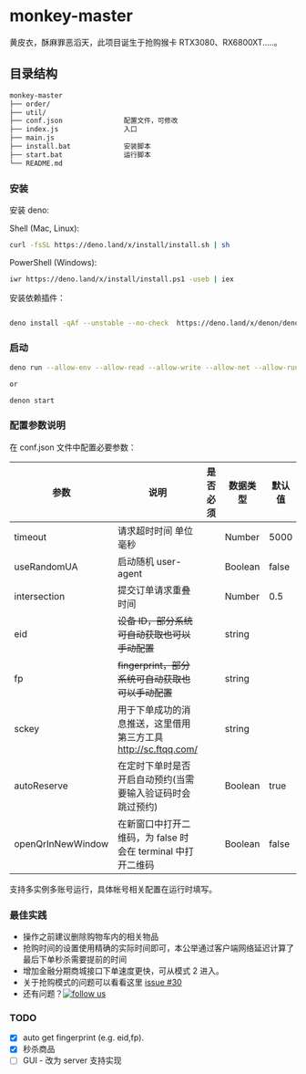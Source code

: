 # monkey-master

黄皮衣，酥麻罪恶滔天，此项目诞生于抢购猴卡 RTX3080、RX6800XT.....。

## 目录结构

```bash
monkey-master
├── order/
├── util/
├── conf.json               配置文件，可修改
├── index.js                入口
├── main.js
├── install.bat             安装脚本
├── start.bat               运行脚本
└── README.md
```

### 安装

安装 deno:

Shell (Mac, Linux):

```bash
curl -fsSL https://deno.land/x/install/install.sh | sh
```

PowerShell (Windows):

```bash
iwr https://deno.land/x/install/install.ps1 -useb | iex
```

安装依赖插件：

```bash

deno install -qAf --unstable --no-check  https://deno.land/x/denon/denon.ts
```

### 启动

```bash
deno run --allow-env --allow-read --allow-write --allow-net --allow-run --unstable --no-check index.js

or

denon start
```

### 配置参数说明

在 conf.json 文件中配置必要参数：

| 参数              | 说明                                                           | 是否必须 | 数据类型 | 默认值 |
| ----------------- | -------------------------------------------------------------- | -------- | -------- | ------ |
| timeout           | 请求超时时间 单位毫秒                                          |          | Number   | 5000   |
| useRandomUA       | 启动随机 user-agent                                            |          | Boolean  | false  |
| intersection      | 提交订单请求重叠时间                                           |          | Number   | 0.5    |
| eid               | ~~设备 ID，部分系统可自动获取也可以手动配置~~                  |          | string   |        |
| fp                | ~~fingerprint，部分系统可自动获取也可以手动配置~~              |          | string   |        |
| sckey             | 用于下单成功的消息推送，这里借用第三方工具 http://sc.ftqq.com/ |          | string   |        |
| autoReserve       | 在定时下单时是否开启自动预约(当需要输入验证码时会跳过预约)     |          | Boolean  | true   |
| openQrInNewWindow | 在新窗口中打开二维码，为 false 时会在 terminal 中打开二维码    |          | Boolean  | false  |

支持多实例多账号运行，具体帐号相关配置在运行时填写。

### 最佳实践

-   操作之前建议删除购物车内的相关物品
-   抢购时间的设置使用精确的实际时间即可，本公举通过客户端网络延迟计算了最后下单秒杀需要提前的时间
-   增加金融分期商城接口下单速度更快，可从模式 2 进入。
-   关于抢购模式的问题可以看看这里 [issue #30](https://github.com/chou0212/monkey-master/issues/30)
-   还有问题？[![follow us](http://pub.idqqimg.com/wpa/images/group.png 'follow us')](https://qm.qq.com/cgi-bin/qm/qr?k=sgAvZ_SsEL1h0r6sgPkBn89eD0-TOmgV&jump_from=webapi)

### TODO

-   [x] auto get fingerprint (e.g. eid,fp).
-   [x] 秒杀商品
-   [ ] GUI - 改为 server 支持实现
